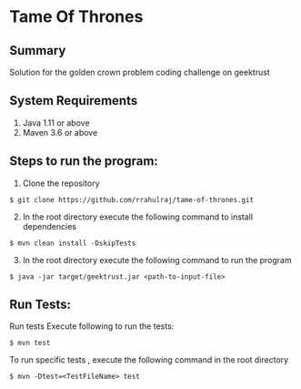 # Tame Of Thrones

## Summary
Solution for the golden crown problem coding challenge on geektrust

## System Requirements
1. Java 1.11 or above
2. Maven 3.6 or above

## Steps to run the program:
1. Clone the repository
```
$ git clone https://github.com/rrahulraj/tame-of-thrones.git
```
2. In the root directory execute the following command to install dependencies
```
$ mvn clean install -DskipTests
```
3. In the root directory execute the following command to run the program
```
$ java -jar target/geektrust.jar <path-to-input-file>
```

## Run Tests:
Run tests
Execute following to run the tests:
```
$ mvn test
```

To run specific tests , execute the following command in the root directory
```
$ mvn -Dtest=<TestFileName> test
```




